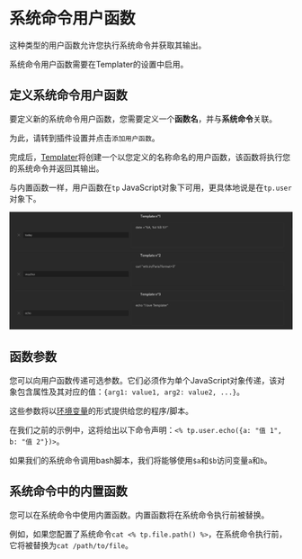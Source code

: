 # 系统命令用户函数

这种类型的用户函数允许您执行系统命令并获取其输出。

系统命令用户函数需要在Templater的设置中启用。

## 定义系统命令用户函数

要定义新的系统命令用户函数，您需要定义一个**函数名**，并与**系统命令**关联。

为此，请转到插件设置并点击`添加用户函数`。

完成后，[Templater](https://github.com/SilentVoid13/Templater)将创建一个以您定义的名称命名的用户函数，该函数将执行您的系统命令并返回其输出。

与内置函数一样，用户函数在`tp` JavaScript对象下可用，更具体地说是在`tp.user`对象下。

![用户模板](../imgs/templater_user_templates.png)

## 函数参数

您可以向用户函数传递可选参数。它们必须作为单个JavaScript对象传递，该对象包含属性及其对应的值：`{arg1: value1, arg2: value2, ...}`。

这些参数将以[环境变量](https://en.wikipedia.org/wiki/Environment_variable)的形式提供给您的程序/脚本。

在我们之前的示例中，这将给出以下命令声明：`<% tp.user.echo({a: "值 1", b: "值 2"})>`。

如果我们的系统命令调用bash脚本，我们将能够使用`$a`和`$b`访问变量`a`和`b`。

## 系统命令中的内置函数

您可以在系统命令中使用内置函数。内置函数将在系统命令执行前被替换。

例如，如果您配置了系统命令`cat <% tp.file.path() %>`，在系统命令执行前，它将被替换为`cat /path/to/file`。